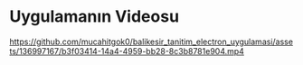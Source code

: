 <h1>Uygulamanın Videosu</h1>

https://github.com/mucahitgok0/balikesir_tanitim_electron_uygulamasi/assets/136997167/b3f03414-14a4-4959-bb28-8c3b8781e904.mp4
